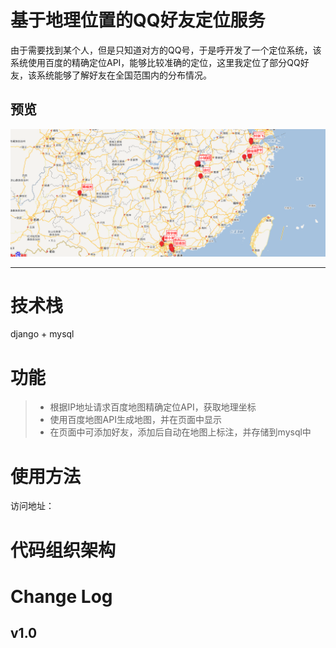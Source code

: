 # 基于地理位置的QQ好友定位服务

由于需要找到某个人，但是只知道对方的QQ号，于是呼开发了一个定位系统，该系统使用百度的精确定位API，能够比较准确的定位，这里我定位了部分QQ好友，该系统能够了解好友在全国范围内的分布情况。

预览
--------
![Alt text](https://github.com/Benury/GooDMap/blob/master/%E6%88%AA%E5%9B%BE.png)


--------------------

技术栈
=========
django + mysql 

功能
====

> - 根据IP地址请求百度地图精确定位API，获取地理坐标
> - 使用百度地图API生成地图，并在页面中显示
> - 在页面中可添加好友，添加后自动在地图上标注，并存储到mysql中




使用方法
=========
访问地址：

代码组织架构
===========




Change Log 
===================

v1.0 
-------------

